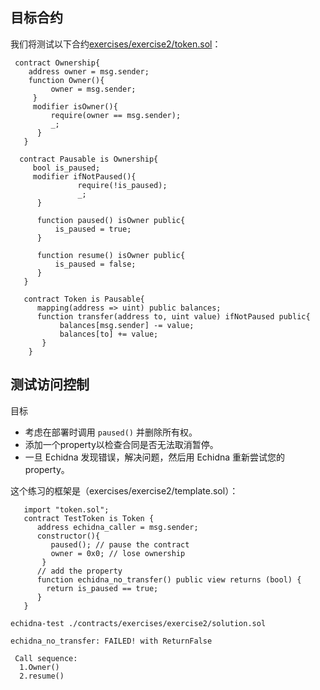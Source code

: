 ## 目标合约
我们将测试以下合约[exercises/exercise2/token.sol](https://github.com/crytic/building-secure-contracts/blob/master/program-analysis/echidna/exercises/exercise2/token.sol)：
```
 contract Ownership{
    address owner = msg.sender;
    function Owner(){
         owner = msg.sender;
     }
     modifier isOwner(){
         require(owner == msg.sender);
         _;
      }
   }

  contract Pausable is Ownership{
     bool is_paused;
     modifier ifNotPaused(){
               require(!is_paused);
               _;
      }

      function paused() isOwner public{
          is_paused = true;
      }

      function resume() isOwner public{
          is_paused = false;
      }
   }

   contract Token is Pausable{
      mapping(address => uint) public balances;
      function transfer(address to, uint value) ifNotPaused public{
           balances[msg.sender] -= value;
           balances[to] += value;
       }
    }
```
## 测试访问控制
目标
- 考虑在部署时调用 `paused()` 并删除所有权。
- 添加一个property以检查合同是否无法取消暂停。
- 一旦 Echidna 发现错误，解决问题，然后用 Echidna 重新尝试您的property。
  
这个练习的框架是（exercises/exercise2/template.sol）：
```
   import "token.sol";
   contract TestToken is Token {
      address echidna_caller = msg.sender;
      constructor(){
         paused(); // pause the contract
         owner = 0x0; // lose ownership
       }
      // add the property
      function echidna_no_transfer() public view returns (bool) {
        return is_paused == true;
      }
   }
```

`echidna-test ./contracts/exercises/exercise2/solution.sol`

```
echidna_no_transfer: FAILED! with ReturnFalse 

 Call sequence: 
  1.Owner()
  2.resume()
```